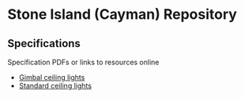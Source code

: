 # Stone Island (Cayman) Repository

## Specifications

Specification PDFs or links to resources online

* [Gimbal ceiling lights](https://github.com/sagewrk/stone-island/blob/main/pdf/ceiling-lights.pdf)
* [Standard ceiling lights](https://github.com/sagewrk/stone-island/blob/main/pdf/standard-ceiling-lights.pdf)
